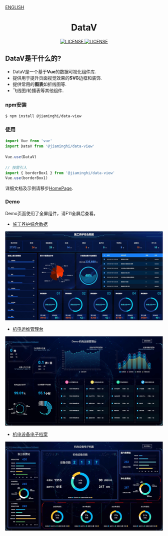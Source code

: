 [ENGLISH](./README_EN.md)

<h1 align="center">DataV</h1>
<p align="center">
    <a href="https://github.com/jiaming743/datav/blob/master/LICENSE">
      <img src="https://img.shields.io/github/license/jiaming743/datav.svg" alt="LICENSE" />
    </a>
    <a href="https://www.npmjs.com/package/@jiaminghi/data-view">
      <img src="https://img.shields.io/npm/v/@jiaminghi/data-view.svg" alt="LICENSE" />
    </a>
</p>

## DataV是干什么的?

* DataV是一个基于**Vue**的数据可视化组件库.
* 提供用于提升页面视觉效果的**SVG**边框和装饰.
* 提供常用的**图表**如折线图等.
* 飞线图/轮播表等其他组件.

### npm安装

```shell
$ npm install @jiaminghi/data-view
```

### 使用

```js
import Vue from 'vue'
import DataV from '@jiaminghi/data-view'

Vue.use(DataV)

// 按需引入
import { borderBox1 } from '@jiaminghi/data-view'
Vue.use(borderBox1)
```

详细文档及示例请移步[HomePage](http://datav.jiaminghi.com).

### Demo

Demo页面使用了全屏组件，请F11全屏后查看。

* [施工养护综合数据](http://datav.jiaminghi.com/demo/construction-data/index.html)

![construction-data](./demoImg/construction-data.jpg)

* [机电运维管理台](http://datav.jiaminghi.com/demo/manage-desk/index.html)

![manage-desk](./demoImg/manage-desk.jpg)

* [机电设备电子档案](http://datav.jiaminghi.com/demo/electronic-file/index.html)

![electronic-file](./demoImg/electronic-file.jpg)
